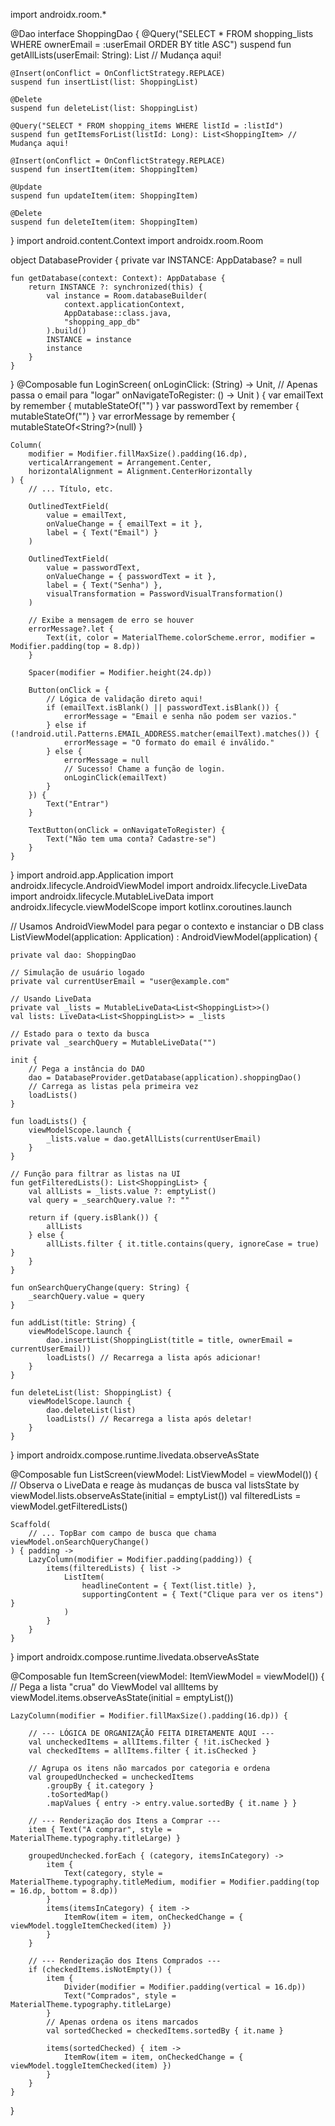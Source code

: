 import androidx.room.*

@Dao
interface ShoppingDao {
    @Query("SELECT * FROM shopping_lists WHERE ownerEmail = :userEmail ORDER BY title ASC")
    suspend fun getAllLists(userEmail: String): List<ShoppingList> // Mudança aqui!

    @Insert(onConflict = OnConflictStrategy.REPLACE)
    suspend fun insertList(list: ShoppingList)

    @Delete
    suspend fun deleteList(list: ShoppingList)

    @Query("SELECT * FROM shopping_items WHERE listId = :listId")
    suspend fun getItemsForList(listId: Long): List<ShoppingItem> // Mudança aqui!

    @Insert(onConflict = OnConflictStrategy.REPLACE)
    suspend fun insertItem(item: ShoppingItem)

    @Update
    suspend fun updateItem(item: ShoppingItem)

    @Delete
    suspend fun deleteItem(item: ShoppingItem)
}
import android.content.Context
import androidx.room.Room

object DatabaseProvider {
    private var INSTANCE: AppDatabase? = null

    fun getDatabase(context: Context): AppDatabase {
        return INSTANCE ?: synchronized(this) {
            val instance = Room.databaseBuilder(
                context.applicationContext,
                AppDatabase::class.java,
                "shopping_app_db"
            ).build()
            INSTANCE = instance
            instance
        }
    }
}
@Composable
fun LoginScreen(
    onLoginClick: (String) -> Unit, // Apenas passa o email para "logar"
    onNavigateToRegister: () -> Unit
) {
    var emailText by remember { mutableStateOf("") }
    var passwordText by remember { mutableStateOf("") }
    var errorMessage by remember { mutableStateOf<String?>(null) }

    Column(
        modifier = Modifier.fillMaxSize().padding(16.dp),
        verticalArrangement = Arrangement.Center,
        horizontalAlignment = Alignment.CenterHorizontally
    ) {
        // ... Título, etc.

        OutlinedTextField(
            value = emailText,
            onValueChange = { emailText = it },
            label = { Text("Email") }
        )

        OutlinedTextField(
            value = passwordText,
            onValueChange = { passwordText = it },
            label = { Text("Senha") },
            visualTransformation = PasswordVisualTransformation()
        )
        
        // Exibe a mensagem de erro se houver
        errorMessage?.let {
            Text(it, color = MaterialTheme.colorScheme.error, modifier = Modifier.padding(top = 8.dp))
        }

        Spacer(modifier = Modifier.height(24.dp))

        Button(onClick = {
            // Lógica de validação direto aqui!
            if (emailText.isBlank() || passwordText.isBlank()) {
                errorMessage = "Email e senha não podem ser vazios."
            } else if (!android.util.Patterns.EMAIL_ADDRESS.matcher(emailText).matches()) {
                errorMessage = "O formato do email é inválido."
            } else {
                errorMessage = null
                // Sucesso! Chame a função de login.
                onLoginClick(emailText)
            }
        }) {
            Text("Entrar")
        }

        TextButton(onClick = onNavigateToRegister) {
            Text("Não tem uma conta? Cadastre-se")
        }
    }
}
import android.app.Application
import androidx.lifecycle.AndroidViewModel
import androidx.lifecycle.LiveData
import androidx.lifecycle.MutableLiveData
import androidx.lifecycle.viewModelScope
import kotlinx.coroutines.launch

// Usamos AndroidViewModel para pegar o contexto e instanciar o DB
class ListViewModel(application: Application) : AndroidViewModel(application) {

    private val dao: ShoppingDao
    
    // Simulação de usuário logado
    private val currentUserEmail = "user@example.com"

    // Usando LiveData
    private val _lists = MutableLiveData<List<ShoppingList>>()
    val lists: LiveData<List<ShoppingList>> = _lists
    
    // Estado para o texto da busca
    private val _searchQuery = MutableLiveData("")

    init {
        // Pega a instância do DAO
        dao = DatabaseProvider.getDatabase(application).shoppingDao()
        // Carrega as listas pela primeira vez
        loadLists()
    }

    fun loadLists() {
        viewModelScope.launch {
            _lists.value = dao.getAllLists(currentUserEmail)
        }
    }
    
    // Função para filtrar as listas na UI
    fun getFilteredLists(): List<ShoppingList> {
        val allLists = _lists.value ?: emptyList()
        val query = _searchQuery.value ?: ""

        return if (query.isBlank()) {
            allLists
        } else {
            allLists.filter { it.title.contains(query, ignoreCase = true) }
        }
    }

    fun onSearchQueryChange(query: String) {
        _searchQuery.value = query
    }

    fun addList(title: String) {
        viewModelScope.launch {
            dao.insertList(ShoppingList(title = title, ownerEmail = currentUserEmail))
            loadLists() // Recarrega a lista após adicionar!
        }
    }

    fun deleteList(list: ShoppingList) {
        viewModelScope.launch {
            dao.deleteList(list)
            loadLists() // Recarrega a lista após deletar!
        }
    }
}
import androidx.compose.runtime.livedata.observeAsState

@Composable
fun ListScreen(viewModel: ListViewModel = viewModel()) {
    // Observa o LiveData e reage às mudanças de busca
    val listsState by viewModel.lists.observeAsState(initial = emptyList())
    val filteredLists = viewModel.getFilteredLists()

    Scaffold(
        // ... TopBar com campo de busca que chama viewModel.onSearchQueryChange()
    ) { padding ->
        LazyColumn(modifier = Modifier.padding(padding)) {
            items(filteredLists) { list ->
                ListItem(
                    headlineContent = { Text(list.title) },
                    supportingContent = { Text("Clique para ver os itens") }
                )
            }
        }
    }
}
import androidx.compose.runtime.livedata.observeAsState

@Composable
fun ItemScreen(viewModel: ItemViewModel = viewModel()) {
    // Pega a lista "crua" do ViewModel
    val allItems by viewModel.items.observeAsState(initial = emptyList())

    LazyColumn(modifier = Modifier.fillMaxSize().padding(16.dp)) {
        
        // --- LÓGICA DE ORGANIZAÇÃO FEITA DIRETAMENTE AQUI ---
        val uncheckedItems = allItems.filter { !it.isChecked }
        val checkedItems = allItems.filter { it.isChecked }

        // Agrupa os itens não marcados por categoria e ordena
        val groupedUnchecked = uncheckedItems
            .groupBy { it.category }
            .toSortedMap()
            .mapValues { entry -> entry.value.sortedBy { it.name } }

        // --- Renderização dos Itens a Comprar ---
        item { Text("A comprar", style = MaterialTheme.typography.titleLarge) }
        
        groupedUnchecked.forEach { (category, itemsInCategory) ->
            item {
                Text(category, style = MaterialTheme.typography.titleMedium, modifier = Modifier.padding(top = 16.dp, bottom = 8.dp))
            }
            items(itemsInCategory) { item ->
                ItemRow(item = item, onCheckedChange = { viewModel.toggleItemChecked(item) })
            }
        }

        // --- Renderização dos Itens Comprados ---
        if (checkedItems.isNotEmpty()) {
            item {
                Divider(modifier = Modifier.padding(vertical = 16.dp))
                Text("Comprados", style = MaterialTheme.typography.titleLarge)
            }
            // Apenas ordena os itens marcados
            val sortedChecked = checkedItems.sortedBy { it.name }

            items(sortedChecked) { item ->
                ItemRow(item = item, onCheckedChange = { viewModel.toggleItemChecked(item) })
            }
        }
    }
}
